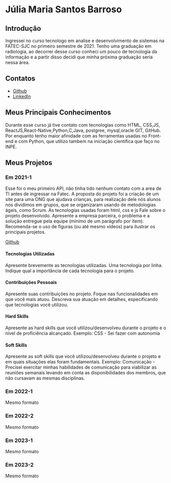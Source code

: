 # Júlia Maria Santos Barroso

## Introdução

Ingressei no curso tecnologo em analise e desenvolvimento de sistemas na FATEC-SJC no primeiro semestre de 2021. Tenho uma graduação em radiologia, ao decorrer desse curso conheci um pouco de tecnologia da informação e a partir disso decidi que minha próxima graduação seria nessa área. 

## Contatos
* [Github](https://github.com/jumajubs)
* [LinkedIn](https://www.linkedin.com/in/j%C3%BAlia-maria-santos-850739188)

## Meus Principais Conhecimentos
Durante esse curso já tive contato com tecnologias como HTML, CSS,JS, ReactJS,React-Native,Python,C,Java, postgree, mysql,oracle GIT, GitHub. Por enquanto tenho maior afinidade com as ferramentas usadas no Front-end e com Python, que utilizo tambem na iniciação cientifica que faço no INPE.


## Meus Projetos

### Em 2021-1
Esse foi o meu primeiro API, não tinha tido nenhum contato com a area de TI antes de ingressar na Fatec. A proposta do projeto foi a criação de um site para uma ONG que ajudava crianças, para realização dele nós alunos nos dividimos em grupos, que se organizaram usando de metodologias ágeis, como Scrum. As tecnologias usadas foram html, css e js
Fale sobre o projeto desenvolvido. Apresente a empresa parceira, o problema e a solução entregue pela equipe (mínimo de um parágrafo por item). Recomenda-se o uso de figuras (ou até mesmo vídeos) para ilustrar os principais projetos.

[Github](https://github.com/Iridium-FATEC/PI-IRIDIUM)

#### Tecnologias Utilizadas
Apresente brevemente as tecnologias utilizadas. Uma tecnologia por linha. Indique qual a importância de cada tecnologia para o projeto.

#### Contribuições Pessoais
Apresente suas contribuições no projeto. Foque nas funcionalidades em que você mais atuou. Descreva sua atuação em detalhes, especificando que tecnologias você utilizou.

#### Hard Skills
Apresente as hard skills que você utilizou/desenvolveu durante o projeto e o nível de proficiência alcançado. Exemplo: CSS - Sei fazer com autonomia

#### Soft Skills
Apresente as soft skills que você utilizou/desenvolveu durante o projeto e em quais situações elas foram fundamentais. Exemplo: Comunicação - Precisei exercitar minhas habilidades de comunicação para viabilizar as reuniões semanais levando em conta as disponibilidades dos membros, que não cursavam as mesmas disciplinas.

### Em 2022-1
Mesmo formato

### Em 2022-2
Mesmo formato

### Em 2023-1
Mesmo formato

### Em 2023-2
Mesmo formato
